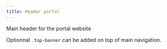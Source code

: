 ```yaml
---
title: Header portal
---
```


Main header for the portal website

Optionnal <code>.top-banner</code> can be added on top of main navigation.
